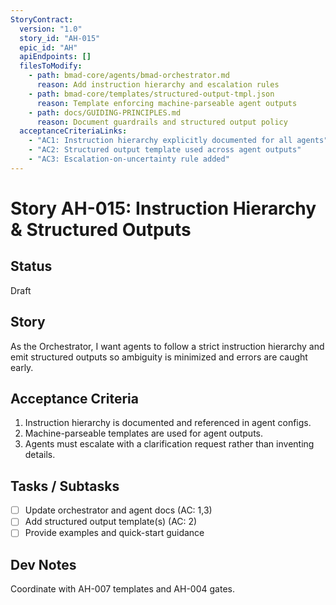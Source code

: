 ```yaml
---
StoryContract:
  version: "1.0"
  story_id: "AH-015"
  epic_id: "AH"
  apiEndpoints: []
  filesToModify:
    - path: bmad-core/agents/bmad-orchestrator.md
      reason: Add instruction hierarchy and escalation rules
    - path: bmad-core/templates/structured-output-tmpl.json
      reason: Template enforcing machine-parseable agent outputs
    - path: docs/GUIDING-PRINCIPLES.md
      reason: Document guardrails and structured output policy
  acceptanceCriteriaLinks:
    - "AC1: Instruction hierarchy explicitly documented for all agents"
    - "AC2: Structured output template used across agent outputs"
    - "AC3: Escalation-on-uncertainty rule added"
---
```


# Story AH-015: Instruction Hierarchy & Structured Outputs

## Status
Draft

## Story
As the Orchestrator, I want agents to follow a strict instruction hierarchy and emit structured outputs so ambiguity is minimized and errors are caught early.

## Acceptance Criteria
1. Instruction hierarchy is documented and referenced in agent configs.
2. Machine-parseable templates are used for agent outputs.
3. Agents must escalate with a clarification request rather than inventing details.

## Tasks / Subtasks
- [ ] Update orchestrator and agent docs (AC: 1,3)
- [ ] Add structured output template(s) (AC: 2)
- [ ] Provide examples and quick-start guidance

## Dev Notes
Coordinate with AH-007 templates and AH-004 gates.

